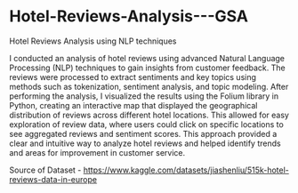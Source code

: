 # Hotel-Reviews-Analysis---GSA
Hotel Reviews Analysis using NLP techniques

I conducted an analysis of hotel reviews using advanced Natural Language Processing (NLP) techniques to gain insights from customer feedback. The reviews were processed to extract sentiments and key topics using methods such as tokenization, sentiment analysis, and topic modeling. After performing the analysis, I visualized the results using the Folium library in Python, creating an interactive map that displayed the geographical distribution of reviews across different hotel locations. This allowed for easy exploration of review data, where users could click on specific locations to see aggregated reviews and sentiment scores. This approach provided a clear and intuitive way to analyze hotel reviews and helped identify trends and areas for improvement in customer service.


Source of Dataset - https://www.kaggle.com/datasets/jiashenliu/515k-hotel-reviews-data-in-europe
